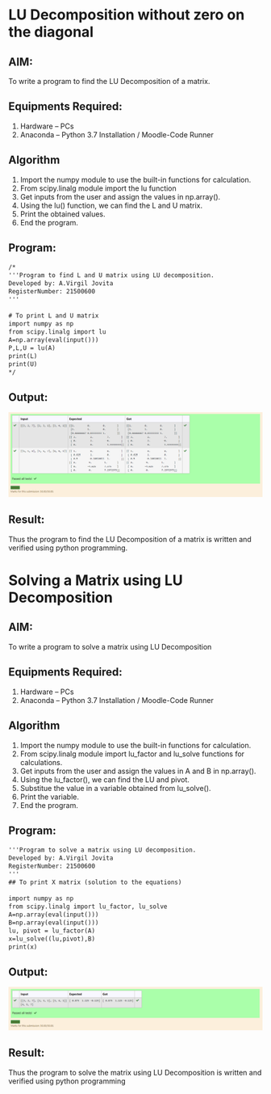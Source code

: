 # LU Decomposition without zero on the diagonal

## AIM:
To write a program to find the LU Decomposition of a matrix.

## Equipments Required:
1. Hardware – PCs
2. Anaconda – Python 3.7 Installation / Moodle-Code Runner

## Algorithm
1. Import the numpy module to use the built-in functions for calculation.
2. From scipy.linalg module import the lu function
3. Get inputs from the user and assign the values in np.array().
4. Using the lu() function, we can find the L and U matrix.
5. Print the obtained values.
6. End the program.



## Program:
```
/*
'''Program to find L and U matrix using LU decomposition.
Developed by: A.Virgil Jovita
RegisterNumber: 21500600
'''

# To print L and U matrix
import numpy as np
from scipy.linalg import lu
A=np.array(eval(input()))
P,L,U = lu(A)
print(L)
print(U)
*/
```

## Output:
![lu decomposition](LU.png)


## Result:
Thus the program to find the LU Decomposition of a matrix is written and verified using python programming.


# Solving a Matrix using LU Decomposition

## AIM:
To write a program to solve a matrix using LU Decomposition

## Equipments Required:
1. Hardware – PCs
2. Anaconda – Python 3.7 Installation / Moodle-Code Runner

## Algorithm
1. Import the numpy module to use the built-in functions for calculation.
2. From scipy.linalg module import lu_factor and lu_solve functions for calculations.
3. Get inputs from the user and assign the values in A and B in np.array().
4. Using the lu_factor(), we can find the LU and pivot.
5. Substitue the value in a variable obtained from lu_solve().
6. Print the variable.
7. End the program.

## Program:
```
'''Program to solve a matrix using LU decomposition.
Developed by: A.Virgil Jovita
RegisterNumber: 21500600
'''
## To print X matrix (solution to the equations)

import numpy as np
from scipy.linalg import lu_factor, lu_solve
A=np.array(eval(input()))
B=np.array(eval(input()))
lu, pivot = lu_factor(A)
x=lu_solve((lu,pivot),B)
print(x)
```

## Output:
![lu decomposition](de.png)

## Result:
Thus the program to solve the matrix using LU Decomposition is written and verified using python
programming
